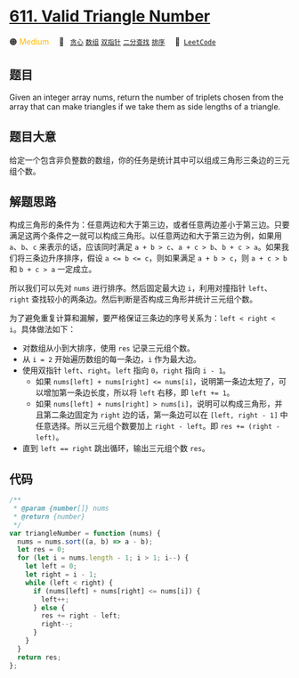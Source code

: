 # [611. Valid Triangle Number](https://leetcode.com/problems/valid-triangle-number/)

🟠 <font color=#ffb800>Medium</font>&emsp; 🔖&ensp; [`贪心`](/leetcode/outline/tag/greedy.md) [`数组`](/leetcode/outline/tag/array.md) [`双指针`](/leetcode/outline/tag/two-pointers.md) [`二分查找`](/leetcode/outline/tag/binary-search.md) [`排序`](/leetcode/outline/tag/sorting.md)&emsp; 🔗&ensp;[`LeetCode`](https://leetcode.com/problems/valid-triangle-number/)

## 题目

Given an integer array nums, return the number of triplets chosen from the array that can make triangles if we take them as side lengths of a triangle.

## 题目大意

给定一个包含非负整数的数组，你的任务是统计其中可以组成三角形三条边的三元组个数。

## 解题思路

构成三角形的条件为：任意两边和大于第三边，或者任意两边差小于第三边。只要满足这两个条件之一就可以构成三角形。以任意两边和大于第三边为例，如果用 `a`、`b`、`c` 来表示的话，应该同时满足 `a + b > c`、`a + c > b`、`b + c > a`。如果我们将三条边升序排序，假设 `a <= b <= c`，则如果满足 `a + b > c`，则 `a + c > b` 和 `b + c > a` 一定成立。

所以我们可以先对 `nums` 进行排序。然后固定最大边 `i`，利用对撞指针 `left`、`right` 查找较小的两条边。然后判断是否构成三角形并统计三元组个数。

为了避免重复计算和漏解，要严格保证三条边的序号关系为：`left < right < i`。具体做法如下：

- 对数组从小到大排序，使用 `res` 记录三元组个数。
- 从 `i = 2` 开始遍历数组的每一条边，`i` 作为最大边。
- 使用双指针 `left`、`right`。`left` 指向 `0`，`right` 指向 `i - 1`。
  - 如果 `nums[left] + nums[right] <= nums[i]`，说明第一条边太短了，可以增加第一条边长度，所以将 `left` 右移，即 `left += 1`。
  - 如果 `nums[left] + nums[right] > nums[i]`，说明可以构成三角形，并且第二条边固定为 `right` 边的话，第一条边可以在 `[left, right - 1]` 中任意选择。所以三元组个数要加上 `right - left`。即 `res += (right - left)`。
- 直到 `left == right` 跳出循环，输出三元组个数 `res`。

## 代码

```javascript
/**
 * @param {number[]} nums
 * @return {number}
 */
var triangleNumber = function (nums) {
  nums = nums.sort((a, b) => a - b);
  let res = 0;
  for (let i = nums.length - 1; i > 1; i--) {
    let left = 0;
    let right = i - 1;
    while (left < right) {
      if (nums[left] + nums[right] <= nums[i]) {
        left++;
      } else {
        res += right - left;
        right--;
      }
    }
  }
  return res;
};
```
